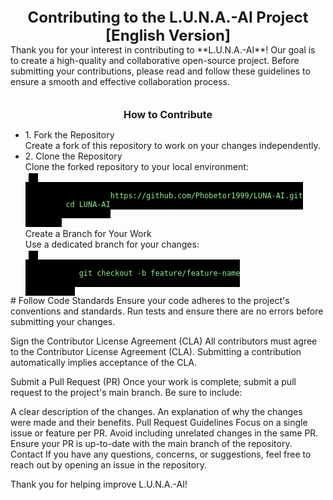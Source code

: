 <LINK REL="stylesheet" TYPE='text/css' HREF="https://cdn.jsdelivr.net/gh/devicons/devicon@latest/devicon.min.css"></LINK>
<STYLE>
.DocContainer{
   BACKGROUND-COLOR:      TRANSPARENT;
   -WEBKIT-BORDER-RADIUS: 5PX;
   -MOZ-BORDER-RADIUS:    5PX;
   BORDER-RADIUS:         5PX;
   USER-SELECT:           NONE;
}
.DocTitle{
   TEXT-ALIGN:            CENTER;
   FONT-SIZE:             24PX;
   FONT-WEIGHT:           BOLD;
   COLOR:                 AUTO;
}
CODE{
   WIDTH:                 100%;
   POSITION:              RELATIVE;
   WIDTH:                 AUTO;
   DISPLAY:               INLINE;
   BACKGROUND-COLOR:      BLACK;
   COLOR:                 LIGHTGREEN;
   FONT:                  "Courier New";
   FONT-SIZE:             0.85EM;
   MARGIN:                AUTO;
   MARGIN-TOP:            25PX;
   MARGIN-LEFT:           5PX;
   MARGIN-RIGHT:          5PX;
   MARGIN-BOTTOM:         5PX;
   PADDING:               AUTO;
   PADDING:               15PX;
   USER-SELECT:           TEXT;
}
FOOTER{
   POSITION:              ABSOLUTE;
   BOTTOM:                0PX;
   WIDTH:                 100%;
   MIN-HEIGHT:            100PX;
   MIN-WIDTH:             100%;
   DISPLAY:               INLINE;
   BACKGROUND-COLOR:      TRANSPARENT;
   COLOR:                 LIGHTGREEN;
   FONT:                  "Courier New";
   FONT-SIZE:             0.85EM;  
}
.DocContainer > UL, 
.DocContainer > UL > LI {
   WIDTH:                 100%;
   DECORATION:            NONE;
}
.Title1{
   TEXT-ALIGN:            CENTER;
   FONT-SIZE:             16PX;
   FONT-WEIGHT:           BOLD;
   COLOR:                 AUTO;   
} 
.Title2{
   TEXT-ALIGN:            LEFT;
} 


</STYLE>
<DIV CLASS="DocContainer">
   <DIV CLASS="DocTitle"> 
      Contributing to the L.U.N.A.-AI Project [English Version]
   </DIV>
   <DIV CLASS="SimpleText"> 
      Thank you for your interest in contributing to **L.U.N.A.-AI**! Our goal is to create a high-quality and collaborative open-source project.
      Before submitting your contributions, please read and follow these guidelines to ensure a smooth and effective collaboration process.
   </DIV>
   </BR>
   </BR>
   <DIV CLASS="Title1"> 
      How to Contribute
   </DIV>
   <UL CLASS="DocList">
      <LI>1. Fork the Repository</LI>
      <DIV CLASS="SimpleText"> 
         Create a fork of this repository to work on your changes independently.
      </DIV>
      <LI>2. Clone the Repository</LI>
      <DIV CLASS="SimpleText"> 
         Clone the forked repository to your local environment:</BR>
      </DIV>
      </BR>
      <CODE>
         git clone https://github.com/Phobetor1999/LUNA-AI.git
         cd LUNA-AI
      </CODE>
      </BR></BR>
      <DIV CLASS="SimpleText"> 
         Create a Branch for Your Work</BR>
         Use a dedicated branch for your changes:</BR>
         </BR>
         <CODE>
            git checkout -b feature/feature-name
         </CODE>         
      </DIV>
   </UL>
#   Follow Code Standards
   Ensure your code adheres to the project's conventions and standards. Run tests and ensure there are no errors before submitting your changes.

Sign the Contributor License Agreement (CLA)
All contributors must agree to the Contributor License Agreement (CLA). Submitting a contribution automatically implies acceptance of the CLA.

Submit a Pull Request (PR)
Once your work is complete, submit a pull request to the project's main branch.
Be sure to include:

A clear description of the changes.
An explanation of why the changes were made and their benefits.
Pull Request Guidelines
Focus on a single issue or feature per PR.
Avoid including unrelated changes in the same PR.
Ensure your PR is up-to-date with the main branch of the repository.
Contact
If you have any questions, concerns, or suggestions, feel free to reach out by opening an issue in the repository.

Thank you for helping improve L.U.N.A.-AI!   
</DIV>
<FOOTER>
<i class="icon devicon-vscode-plain colored"></i>
<i class="icon devicon-windows11-original colored"></i>
<i class="icon devicon-yaml-plain colored"></i>
<i class="icon devicon-unrealengine-original-wordmark"></i>
<i class="icon devicon-threejs-original-wordmark"></i>
<i class="icon devicon-swagger-plain-wordmark colored"></i>
<i class="icon devicon-pytorch-plain-wordmark"></i>
<i class="icon devicon-python-plain-wordmark colored"></i>
<i class="icon devicon-powershell-plain"></i>
<i class="icon devicon-postman-plain"></i>
<i class="icon devicon-photoshop-line"></i>
<i class="icon devicon-numpy-plain-wordmark"></i>
<i class="icon devicon-nginx-original"></i>
<i class="icon devicon-nodejs-plain"></i>
<i class="icon devicon-msdos-line"></i>
<i class="icon devicon-mysql-plain-wordmark"></i>
<i class="icon devicon-json-plain"></i>
<i class="icon devicon-jquery-plain-wordmark"></i>
<i class="icon devicon-javascript-plain"></i>
<i class="icon devicon-html5-plain-wordmark"></i>
<i class="icon devicon-github-original-wordmark"></i>
<i class="icon devicon-gimp-plain-wordmark"></i>
<i class="icon devicon-firebase-plain-wordmark"></i>
<i class="icon devicon-flask-original"></i>
<i class="icon devicon-figma-plain"></i>
<i class="icon devicon-dotnetcore-plain"></i>
<i class="icon devicon-dot-net-plain-wordmark"></i>
<i class="icon devicon-c-plain-wordmark"></i>
<i class="icon devicon-cplusplus-plain"></i>
<i class="icon devicon-csharp-plain"></i>
<i class="icon devicon-css3-plain-wordmark"></i>
<i class="icon devicon-cmake-plain-wordmark"></i>
<i class="icon devicon-chrome-plain"></i>
<i class="icon devicon-blender-original-wordmark"></i>
<i class="icon devicon-bootstrap-plain-wordmark"></i>
<i class="icon devicon-bash-plain"></i>
<i class="icon devicon-anaconda-original"></i>
</FOOTER>